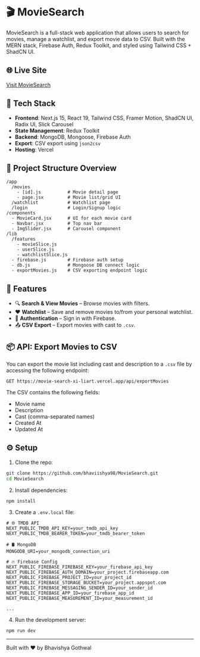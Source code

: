 # 🎬 MovieSearch

MovieSearch is a full-stack web application that allows users to search for movies, manage a watchlist, and export movie data to CSV. Built with the MERN stack, Firebase Auth, Redux Toolkit, and styled using Tailwind CSS + ShadCN UI.

## 🌐 Live Site
[Visit MovieSearch](https://movie-search-xi-liart.vercel.app/)

## 🧰 Tech Stack

- **Frontend**: Next.js 15, React 19, Tailwind CSS, Framer Motion, ShadCN UI, Radix UI, Slick Carousel
- **State Management**: Redux Toolkit
- **Backend**: MongoDB, Mongoose, Firebase Auth
- **Export**: CSV export using `json2csv`
- **Hosting**: Vercel

## 📁 Project Structure Overview

```
/app
  /movies
    - [id].js          # Movie detail page
    - page.jsx         # Movie list/grid UI
  /watchlist           # Watchlist page
  /login               # Login/Signup logic
/components
  - MovieCard.jsx      # UI for each movie card
  - Navbar.jsx         # Top nav bar
  - ImgSlider.jsx      # Carousel component
/lib
  /features
    - movieSlice.js
    - userSlice.js
    - watchlistSlice.js
  - firebase.js        # Firebase auth setup
  - db.js              # Mongoose DB connect logic
  - exportMovies.js    # CSV exporting endpoint logic
```

## 🚀 Features

- 🔍 **Search & View Movies** – Browse movies with filters.
- ❤️ **Watchlist** – Save and remove movies to/from your personal watchlist.
- 👤 **Authentication** – Sign in with Firebase.
- 📤 **CSV Export** – Export movies with cast to `.csv`.

## 📦 API: Export Movies to CSV

You can export the movie list including cast and description to a `.csv` file by accessing the following endpoint:

```
GET https://movie-search-xi-liart.vercel.app/api/exportMovies
```

The CSV contains the following fields:
- Movie name
- Description
- Cast (comma-separated names)
- Created At
- Updated At

## ⚙️ Setup

1. Clone the repo:
```bash
git clone https://github.com/bhaviishya98/MovieSearch.git
cd MovieSearch
```

2. Install dependencies:
```bash
npm install
```

3. Create a `.env.local` file:
```env
# 🌐 TMDB API
NEXT_PUBLIC_TMDB_API_KEY=your_tmdb_api_key
NEXT_PUBLIC_TMDB_BEARER_TOKEN=your_tmdb_bearer_token

# 🛢️ MongoDB
MONGODB_URI=your_mongodb_connection_uri

# 🔥 Firebase Config
NEXT_PUBLIC_FIREBASE_FIREBASE_KEY=your_firebase_api_key
NEXT_PUBLIC_FIREBASE_AUTH_DOMAIN=your_project.firebaseapp.com
NEXT_PUBLIC_FIREBASE_PROJECT_ID=your_project_id
NEXT_PUBLIC_FIREBASE_STORAGE_BUCKET=your_project.appspot.com
NEXT_PUBLIC_FIREBASE_MESSAGING_SENDER_ID=your_sender_id
NEXT_PUBLIC_FIREBASE_APP_ID=your_firebase_app_id
NEXT_PUBLIC_FIREBASE_MEASUREMENT_ID=your_measurement_id

...
```

4. Run the development server:
```bash
npm run dev
```

---

Built with ❤️ by Bhavishya Gothwal
